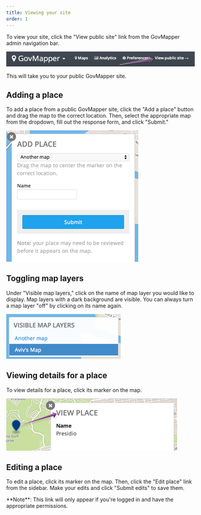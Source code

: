 ```yaml
---
title: Viewing your site
order: 1
---
```


To view your site, click the "View public site" link from the GovMapper admin navigation bar.

![view public site](../images/view_public_site.png)

This will take you to your public GovMapper site.

## Adding a place

To add a place from a public GovMapper site, click the "Add a place" button and drag the map to the correct location. Then, select the appropriate map from the dropdown, fill out the response form, and click "Submit."

![add place](../images/add_place.png)

## Toggling map layers

Under "Visible map layers," click on the name of map layer you would like to display. Map layers with a dark background are visible. You can always turn a map layer "off" by clicking on its name again.

![map layers](../images/map_layers.png)

## Viewing details for a place

To view details for a place, click its marker on the map. 

![view place](../images/view_place.png)

## Editing a place

To edit a place, click its marker on the map. Then, click the "Edit place" link from the sidebar. Make your edits and click "Submit edits" to save them.

<div class='alert'>
    **Note**: This link will only appear if you're logged in and have the appropriate permissions.
</div>
